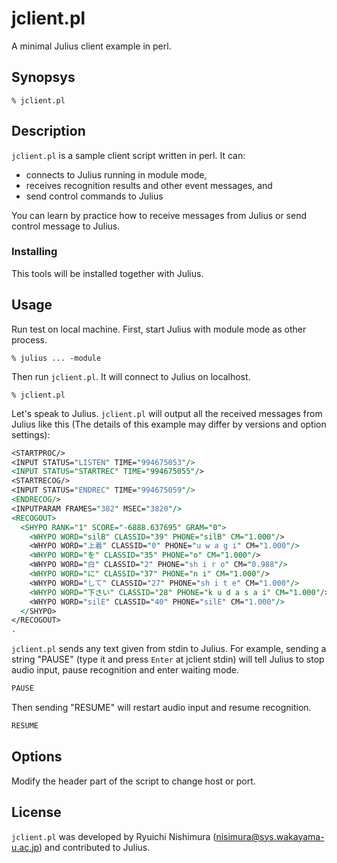 # jclient.pl

A minimal Julius client example in perl.

## Synopsys

```shell
% jclient.pl
```

## Description

`jclient.pl` is a sample client script written in perl.  It can:

- connects to Julius running in module mode,
- receives recognition results and other event messages, and
- send control commands to Julius

You can learn by practice how to receive messages from Julius or send control message to Julius.

### Installing

This tools will be installed together with Julius.

## Usage

Run test on local machine.  First, start Julius with module mode as other process.

```shell
% julius ... -module
```

Then run `jclient.pl`.  It will connect to Julius on localhost.

```shell
% jclient.pl 
```

Let's speak to Julius. `jclient.pl` will output all the received messages from Julius like this (The details of this example may differ by versions and option settings):

```xml:jclient.pl&nbsp;output
<STARTPROC/>
<INPUT STATUS="LISTEN" TIME="994675053"/>
<INPUT STATUS="STARTREC" TIME="994675055"/>
<STARTRECOG/>
<INPUT STATUS="ENDREC" TIME="994675059"/>
<ENDRECOG/>
<INPUTPARAM FRAMES="382" MSEC="3820"/>
<RECOGOUT>
  <SHYPO RANK="1" SCORE="-6888.637695" GRAM="0">
    <WHYPO WORD="silB" CLASSID="39" PHONE="silB" CM="1.000"/>
    <WHYPO WORD="上着" CLASSID="0" PHONE="u w a g i" CM="1.000"/>
    <WHYPO WORD="を" CLASSID="35" PHONE="o" CM="1.000"/>
    <WHYPO WORD="白" CLASSID="2" PHONE="sh i r o" CM="0.988"/>
    <WHYPO WORD="に" CLASSID="37" PHONE="n i" CM="1.000"/>
    <WHYPO WORD="して" CLASSID="27" PHONE="sh i t e" CM="1.000"/>
    <WHYPO WORD="下さい" CLASSID="28" PHONE="k u d a s a i" CM="1.000"/>
    <WHYPO WORD="silE" CLASSID="40" PHONE="silE" CM="1.000"/>
  </SHYPO>
</RECOGOUT>
.
```

`jclient.pl` sends any text given from stdin to Julius.  For example, sending a string "PAUSE" (type it and press `Enter` at jclient stdin) will tell Julius to stop audio input, pause recognition and enter waiting mode.

```shell:jclient.pl&nbsp;output
PAUSE
```

Then sending "RESUME" will restart audio input and resume recognition.

```shell:jclient.pl&nbsp;output
RESUME
```

## Options

Modify the header part of the script to change host or port.

## License

`jclient.pl` was developed by Ryuichi Nishimura (nisimura@sys.wakayama-u.ac.jp) and contributed to Julius.